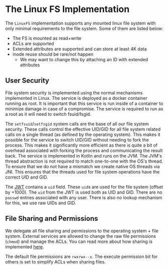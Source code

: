 # The Linux FS Implementation

The `LinuxFS` implementation supports any mounted linux file system with only
minimal requirements to the file system. Some of them are listed below:

- The FS is mounted as read+write
- ACLs are supported
- Extended attributes are supported and can store at least 4K data
- inode reuse should be rare/not happen
  - We may want to change this by attaching an ID with extended attributes

## User Security

File system security is implemented using the normal mechanisms implemented
in Linux. The service is deployed as a docker container running as root. It
is important that this service is run inside of a container to minimize
damage in case of a compromise. The service is required to run as a root as
it will need to switch fsuid/fsgid.

The `setfsuid`/`setfsgid` system calls are the base of all our file system
security. These calls control the effective UID/GID for all file system
related calls on a single thread (as defined by the operating system). This
makes it possible for the service to switch UID/GID without needing to fork
the process. This makes it significantly more efficient as there is quite a
bit of overhead associated with forking the process and communicating the
result back. The service is implemented in Kotlin and runs on the JVM. The
JVM's thread abstraction is not required to match one-to-one with the OS's
thread. To ensure that we do not have a mismatch we create native OS threads
via JNI. This ensures that the threads used for file system operations have
the correct UID and GID.

The [JWT](../auth-service) contains a `uid` field. These `uid`s are used for
the file system (offset by +1000). The `uid` from the JWT is used both as UID
and GID. There are no `passwd` entries associated with any user. There is
also no lookup mechanism for this, we use raw UIDs and GID.

## File Sharing and Permissions

We delegate all file sharing and permissions to the operating system + file
system. External services are allowed to change the raw file permissions
(`chmod`) and manage the ACLs. You can read more about how sharing is
implemented [here](../share-service).

The default file permissions are `rwxrwx--x`. The execute permission bit for
others is set to simplify ACLs when sharing files.
